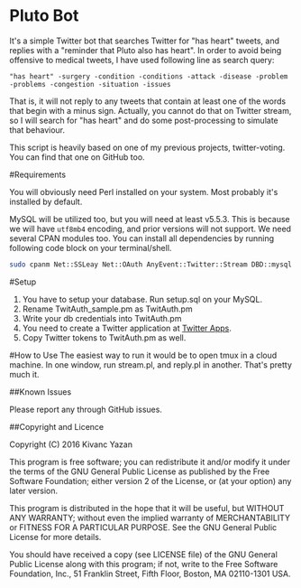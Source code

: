 Pluto Bot
===============

It's a simple Twitter bot that searches Twitter for "has heart" tweets, and replies with a "reminder that Pluto also has heart". In order to avoid being offensive to medical tweets, I have used following line as search query:
```
"has heart" -surgery -condition -conditions -attack -disease -problem -problems -congestion -situation -issues
```
That is, it will not reply to any tweets that contain at least one of the words that begin with a minus sign. Actually, you cannot do that on Twitter stream, so I will search for "has heart" and do some post-processing to simulate that behaviour.

This script is heavily based on one of my previous projects, twitter-voting. You can find that one on GitHub too.

#Requirements

You will obviously need Perl installed on your system. Most probably it's installed by default.

MySQL will be utilized too, but you will need at least v5.5.3. This is because we will have `utf8mb4` encoding, and prior versions will not support.
We need several CPAN modules too. You can install all dependencies by running following code block on your terminal/shell.

```bash
sudo cpanm Net::SSLeay Net::OAuth AnyEvent::Twitter::Stream DBD::mysql DateTime::Format::Strptime DateTime::Format::DBI DateTime::Format::MySQL Net::Twitter
```

#Setup
1. You have to setup your database. Run setup.sql on your MySQL.
2. Rename TwitAuth_sample.pm as TwitAuth.pm
3. Write your db credentials into TwitAuth.pm
4. You need to create a Twitter application at [Twitter Apps](http://apps.twitter.com).
5. Copy Twitter tokens to TwitAuth.pm as well.


#How to Use
The easiest way to run it would be to open tmux in a cloud machine. In one window, run stream.pl, and reply.pl in another. That's pretty much it.


##Known Issues

Please report any through GitHub issues.

##Copyright and Licence

Copyright (C) 2016 Kivanc Yazan

This program is free software; you can redistribute it and/or modify
it under the terms of the GNU General Public License as published by
the Free Software Foundation; either version 2 of the License, or
(at your option) any later version.

This program is distributed in the hope that it will be useful,
but WITHOUT ANY WARRANTY; without even the implied warranty of
MERCHANTABILITY or FITNESS FOR A PARTICULAR PURPOSE.  See the
GNU General Public License for more details.

You should have received a copy (see LICENSE file) of the GNU General Public License
along with this program; if not, write to the Free Software Foundation, Inc.,
51 Franklin Street, Fifth Floor, Boston, MA 02110-1301 USA.